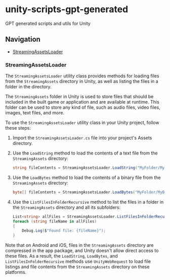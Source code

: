 # unity-scripts-gpt-generated
GPT generated scripts and utils for Unity

## Navigation
- [StreamingAssetsLoader](#StreamingAssetsLoader)

### StreamingAssetsLoader <a id="StreamingAssetsLoader"></a>

The `StreamingAssetsLoader` utility class provides methods for loading files from the `StreamingAssets` directory in Unity, as well as listing the files in a folder in the directory.

The `StreamingAssets` folder in Unity is used to store files that should be included in the built game or application and are available at runtime. This folder can be used to store any kind of file, such as audio files, video files, images, text files, and more.

To use the `StreamingAssetsLoader` utility class in your Unity project, follow these steps:

1. Import the `StreamingAssetsLoader.cs` file into your project's Assets directory.

2. Use the `LoadString` method to load the contents of a text file from the `StreamingAssets` directory:

    ```csharp
    string fileContents = StreamingAssetsLoader.LoadString("MyFolder/MyTextFile.txt");
    ```

3. Use the `LoadBytes` method to load the contents of a binary file from the `StreamingAssets` directory:

    ```csharp
    byte[] fileContents = StreamingAssetsLoader.LoadBytes("MyFolder/MyBinaryFile.bin");
    ```
    
4. Use the `ListFilesInFolderRecursive` method to list the files in a folder in the `StreamingAssets` directory and all its subfolders:

    ```csharp
    List<string> allFiles = StreamingAssetsLoader.ListFilesInFolderRecursive("MyFolder");
    foreach (string fileName in allFiles)
    {
        Debug.Log($"Found file: {fileName}");
    }
    ```

Note that on Android and iOS, files in the `StreamingAssets` directory are compressed in the app package, and Unity doesn't allow direct access to these files. As a result, the `LoadString`, `LoadBytes`, and `ListFilesInFolderRecursive` methods use `UnityWebRequest` to load file listings and file contents from the `StreamingAssets` directory on these platforms.
